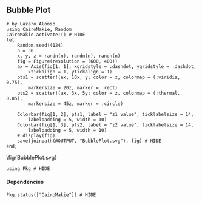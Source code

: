 <!--This file was generated, do not modify it.-->
## Bubble Plot

````julia:ex1
# by Lazaro Alonso
using CairoMakie, Random
CairoMakie.activate!() # HIDE
let
    Random.seed!(124)
    n = 30
    x, y, z = randn(n), randn(n), randn(n)
    fig = Figure(resolution = (600, 400))
    ax = Axis(fig[1, 1]; xgridstyle = :dashdot, ygridstyle = :dashdot,
        xtickalign = 1, ytickalign = 1)
    pts1 = scatter!(ax, 10x, y; color = z, colormap = (:viridis, 0.75),
        markersize = 20z, marker = :rect)
    pts2 = scatter!(ax, 3x, 5y; color = z, colormap = (:thermal, 0.85),
        markersize = 45z, marker = :circle)

    Colorbar(fig[1, 2], pts1, label = "z1 value", ticklabelsize = 14,
        labelpadding = 5, width = 10)
    Colorbar(fig[1, 3], pts2, label = "z2 value", ticklabelsize = 14,
        labelpadding = 5, width = 10)
    # display(fig)
    save(joinpath(@OUTPUT, "BubblePlot.svg"), fig) # HIDE
end;
````

\fig{BubblePlot.svg}

````julia:ex2
using Pkg # HIDE
````

#### Dependencies

````julia:ex3
Pkg.status(["CairoMakie"]) # HIDE
````

